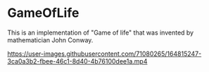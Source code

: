 # GameOfLife
This is an implementation of "Game of life" that was invented by mathematician John Conway.

https://user-images.githubusercontent.com/71080265/164815247-3ca0a3b2-fbee-46c1-8d40-4b76100dee1a.mp4
